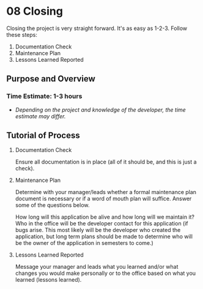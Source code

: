 # 08 Closing

Closing the project is very straight forward. It's as easy as 1-2-3. Follow these steps:

1. Documentation Check
1. Maintenance Plan
1. Lessons Learned Reported

## Purpose and Overview

### Time Estimate: 1-3 hours
- *Depending on the project and knowledge of the developer, the time estimate may differ.*


## Tutorial of Process

1. Documentation Check
    
    Ensure all documentation is in place (all of it should be, and this is just a check).

1. Maintenance Plan

    Determine with your manager/leads whether a formal maintenance plan document is necessary or if a word of mouth plan will suffice. Answer some of the questions below.

    How long will this application be alive and how long will we maintain it? Who in the office will be the developer contact for this application (if bugs arise. This most likely will be the developer who created the application, but long term plans should be made to determine who will be the owner of the application in semesters to come.)
    
1. Lessons Learned Reported

    Message your manager and leads what you learned and/or what changes you would make personally or to the office based on what you learned (lessons learned).
